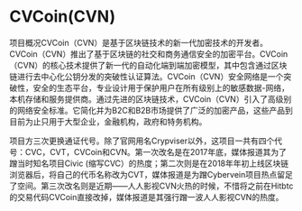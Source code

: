 # 

# CVCoin(CVN)

项目概况CVCoin（CVN）是基于区块链技术的新一代加密技术的开发者。CVCoin（CVN）推出了基于区块链的社交和商务通信安全的加密平台。CVCoin（CVN）的核心技术提供了新一代的自动化端到端加密模型，其中包含通过区块链进行去中心化公钥分发的突破性认证算法。CVCoin（CVN）安全网络是一个突破性，安全的生态平台，专业设计用于保护用户在所有级别上的敏感数据-网络，本机存储和服务提供商。通过先进的区块链技术，CVCoin（CVN）引入了高级别的网络安全标准。它简化并为B2C和B2B市场提供了广泛的加密产品，这些产品到目前为止只用于大型企业，金融机构，政府和特务机构。

项目方三次更换通证代号。除了官网用名Crypviser以外，这项目一共有四个代号：CVC，CVT，CVCoin和CVN。第一次改名是在2017年底，媒体报道其为了蹭当时知名项目Civic (缩写CVC）的热度；第二次则是在2018年年初上线区块链浏览器后，将自己的代币名称改为CVT，媒体报道是为蹭Cybervein项目热点留足了空间。第三次改名则是近期——人人影视CVN火热的时候，不惜将之前在Hitbtc的交易代码CVCoin直接改掉，媒体报道是其强行蹭一波人人影视CVN的热度。

